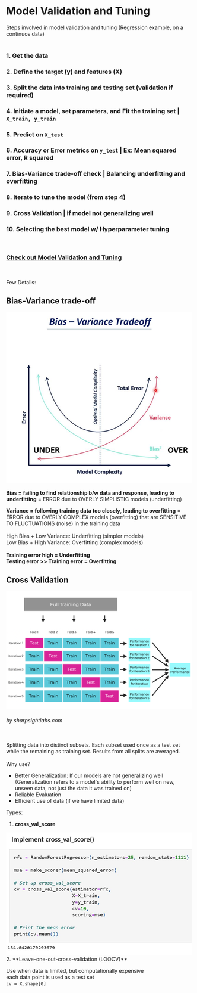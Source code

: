 # Model Validation and Tuning

Steps involved in model validation and tuning (Regression example, on a continuos data)<br/>
<br/>

### 1. Get the data
### 2. Define the target (y) and features (X)
### 3. Split the data into training and testing set (validation if required)
### 4. Initiate a model, set parameters, and Fit the training set | `X_train, y_train`
### 5. Predict on `X_test`
### 6. Accuracy or Error metrics on `y_test` | Ex: Mean squared error, R squared
### 7. Bias-Variance trade-off check | Balancing underfitting and overfitting
### 8. Iterate to tune the model (from step 4)
### 9. Cross Validation | if model not generalizing well
### 10. Selecting the best model w/ Hyperparameter tuning

<br/>

### [Check out Model Validation and Tuning](https://github.com/s1dewalker/Model_Validation/blob/main/Model_Validation.ipynb) 
<br/>

Few Details:

## Bias-Variance trade-off

<img src="sc/biasvariance.JPG" alt="Description" width="500">


**Bias = failing to find relationship b/w data and response, leading to underfitting** = ERROR due to OVERLY SIMPLISTIC models (underfitting) <br/>

**Variance = following training data too closely, leading to overfitting** = ERROR due to OVERLY COMPLEX models (overfitting) that are SENSITIVE TO FLUCTUATIONS (noise) in the training data <br/>
<br/>
High Bias + Low Variance: Underfitting (simpler models) <br/>
Low Bias + High Variance: Overfitting (complex models) <br/>
<br/>
**Training error high = Underfitting** <br/>
**Testing error >> Training error = Overfitting** <br/>

## Cross Validation 
<img src="sc/cvimg2.png" alt="Description" width="500">

###### by sharpsightlabs.com
<br/>
Splitting data into distinct subsets. Each subset used once as a test set while the remaining as training set. Results from all splits are averaged. <br/>
<br/>
Why use? <br/>

- Better Generalization: If our models are not generalizing well (Generalization refers to a model's ability to perform well on new, unseen data, not just the data it was trained on)
- Reliable Evaluation
- Efficient use of data (if we have limited data)

Types: <br/>
1. **cross_val_score**
<img src="sc/cvs.JPG" alt="Description" width="500">
2. **Leave-one-out-cross-validation (LOOCV)**

Use when data is limited, but computationally expensive <br/>
each data point is used as a test set <br/>
`cv = X.shape[0]`

<br/>


